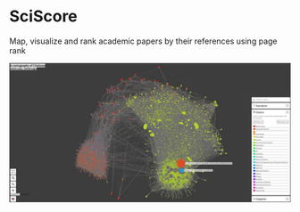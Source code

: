 # SciScore
Map, visualize and rank academic papers by their references using page rank 

![map.jpg](docs/map.jpg)